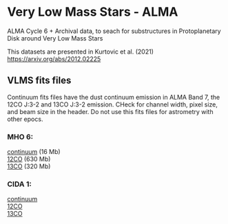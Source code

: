# Very Low Mass Stars - ALMA 
ALMA Cycle 6 + Archival data, to seach for substructures in Protoplanetary Disk around Very Low Mass Stars

This datasets are presented in Kurtovic et al. (2021) \
https://arxiv.org/abs/2012.02225



## VLMS fits files
Continuum fits files have the dust continuum emission in ALMA Band 7, the 12CO J:3-2 and 13CO J:3-2 emission. CHeck for channel width, pixel size, and beam size in the header. Do not use this fits files for astrometry with other epocs.

### MHO 6:
[continuum](https://keeper.mpdl.mpg.de/f/5fa330b9cc724ceb851a/?dl=1) (16 Mb) \
[12CO](https://keeper.mpdl.mpg.de/f/39b6c4de8a274d59933e/?dl=1) (630 Mb) \
[13CO](https://keeper.mpdl.mpg.de/f/a9328b759ff7496bbab4/?dl=1) (320 Mb)

### CIDA 1:
[continuum](https://keeper.mpdl.mpg.de/f/6b399ef73836456886a8/?dl=1) \
[12CO](https://keeper.mpdl.mpg.de/f/90f665f01d864cd5be7d/?dl=1) \
[13CO](https://keeper.mpdl.mpg.de/f/0136f7fa97e7495aaf32/?dl=1)

